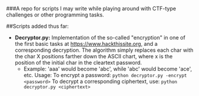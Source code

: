 ###A repo for scripts I may write while playing around with CTF-type challenges or other programming tasks.

##Scripts added thus far:

- **Decryptor.py:**
  Implementation of the so-called "encryption" in one of the first basic tasks at https://www.hackthissite.org, and a corresponding decryption. The algorithm simply replaces each char with the char X positions farther down the ASCII chart, where x is the position of the initial char in the cleartext password. 
  - Example: 'aaa' would become 'abc', while 'abc' would become 'ace', etc.
  Usage: 
  To encrypt a password:
  `python decryptor.py -encrypt <password>`
  To decrypt a corresponding ciphertext, use:
  `python decryptor.py <ciphertext>`
